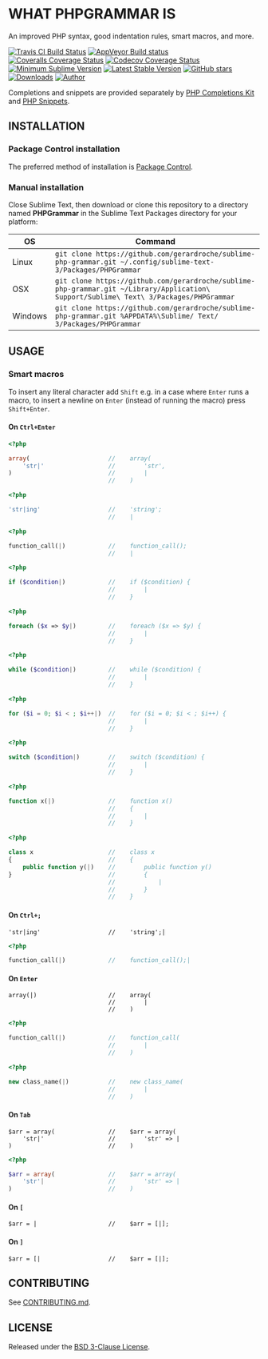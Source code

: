 # WHAT PHPGRAMMAR IS

An improved PHP syntax, good indentation rules, smart macros, and more.

[![Travis CI Build Status](https://img.shields.io/travis/gerardroche/sublime-php-grammar/master.svg?style=flat-square&label=travisci)](https://travis-ci.org/gerardroche/sublime-php-grammar) [![AppVeyor Build status](https://img.shields.io/appveyor/ci/gerardroche/sublime-php-grammar/master.svg?style=flat-square&label=appveyor)](https://ci.appveyor.com/project/gerardroche/sublime-php-grammar/branch/master) [![Coveralls Coverage Status](https://img.shields.io/coveralls/gerardroche/sublime-php-grammar/master.svg?style=flat-square&label=coveralls)](https://coveralls.io/github/gerardroche/sublime-php-grammar?branch=master) [![Codecov Coverage Status](https://img.shields.io/codecov/c/github/gerardroche/sublime-php-grammar/master?style=flat-square&label=codecov)](https://codecov.io/gh/gerardroche/sublime-php-grammar/branch/master) [![Minimum Sublime Version](https://img.shields.io/badge/sublime-%3E%3D%203.0-brightgreen.svg?style=flat-square)](https://sublimetext.com) [![Latest Stable Version](https://img.shields.io/github/tag/gerardroche/sublime-php-grammar.svg?style=flat-square&label=stable)](https://github.com/gerardroche/sublime-php-grammar/tags) [![GitHub stars](https://img.shields.io/github/stars/gerardroche/sublime-php-grammar.svg?style=flat-square)](https://github.com/gerardroche/sublime-php-grammar/stargazers) [![Downloads](https://img.shields.io/packagecontrol/dt/PHPGrammar.svg?style=flat-square)](https://packagecontrol.io/packages/PHPGrammar) [![Author](https://img.shields.io/badge/twitter-gerardroche-blue.svg?style=flat-square)](https://twitter.com/gerardroche)

Completions and snippets are provided separately by [PHP Completions Kit](https://packagecontrol.io/browse/authors/gerardroche) and [PHP Snippets](https://packagecontrol.io/browse/authors/gerardroche).

## INSTALLATION

### Package Control installation

The preferred method of installation is [Package Control](https://packagecontrol.io/browse/authors/gerardroche).

### Manual installation

Close Sublime Text, then download or clone this repository to a directory named **PHPGrammar** in the Sublime Text Packages directory for your platform:

OS | Command
-- | -----
Linux | `git clone https://github.com/gerardroche/sublime-php-grammar.git ~/.config/sublime-text-3/Packages/PHPGrammar`
OSX | `git clone https://github.com/gerardroche/sublime-php-grammar.git ~/Library/Application\ Support/Sublime\ Text\ 3/Packages/PHPGrammar`
Windows | `git clone https://github.com/gerardroche/sublime-php-grammar.git %APPDATA%\Sublime/ Text/ 3/Packages/PHPGrammar`

## USAGE

### Smart macros

To insert any literal character add `Shift` e.g. in a case where `Enter` runs a macro, to insert a newline on `Enter` (instead of running the macro) press `Shift+Enter`.

#### On `Ctrl+Enter`

```php
<?php

array(                      //    array(
    'str|'                  //        'str',
)                           //        |
                            //    )
```

```php
<?php

'str|ing'                   //    'string';
                            //    |
```

```php
<?php

function_call(|)            //    function_call();
                            //    |
```

```php
<?php

if ($condition|)            //    if ($condition) {
                            //        |
                            //    }
```

```php
<?php

foreach ($x => $y|)         //    foreach ($x => $y) {
                            //        |
                            //    }
```

```php
<?php

while ($condition|)         //    while ($condition) {
                            //        |
                            //    }
```

```php
<?php

for ($i = 0; $i < ; $i++|)  //    for ($i = 0; $i < ; $i++) {
                            //        |
                            //    }
```

```php
<?php

switch ($condition|)        //    switch ($condition) {
                            //        |
                            //    }
```

```php
<?php

function x(|)               //    function x()
                            //    {
                            //        |
                            //    }
```

```php
<?php

class x                     //    class x
{                           //    {
    public function y(|)    //        public function y()
}                           //        {
                            //            |
                            //        }
                            //    }
```

#### On `Ctrl+;`

```
'str|ing'                   //    'string';|
```

```php
<?php

function_call(|)            //    function_call();|
```

#### On `Enter`

```
array(|)                    //    array(
                            //        |
                            //    )
```

```php
<?php

function_call(|)            //    function_call(
                            //        |
                            //    )
```

```php
<?php

new class_name(|)           //    new class_name(
                            //        |
                            //    )
```

#### On `Tab`

```
$arr = array(               //    $arr = array(
    'str|'                  //        'str' => |
)                           //    )
```

```php
<?php

$arr = array(               //    $arr = array(
    'str'|                  //        'str' => |
)                           //    )
```

#### On `[`

```
$arr = |                    //    $arr = [|];
```

#### On `]`

```
$arr = [|                   //    $arr = [|];
```

## CONTRIBUTING

See [CONTRIBUTING.md](CONTRIBUTING.md).

## LICENSE

Released under the [BSD 3-Clause License](LICENSE).

